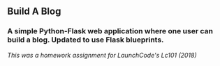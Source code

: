 ## Build A Blog

### A simple Python-Flask web application where one user can build a blog. Updated to use Flask blueprints.

*This was a homework assignment for LaunchCode's Lc101 (2018)*
